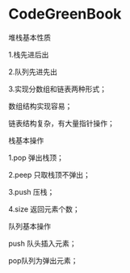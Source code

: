# CodeGreenBook

堆栈基本性质

1.栈先进后出

2.队列先进先出

3.实现分数组和链表两种形式；

数组结构实现容易；

链表结构复杂，有大量指针操作；

栈基本操作

1.pop 弹出栈顶；

2.peep 只取栈顶不弹出；

3.push 压栈；

4.size 返回元素个数；

队列基本操作

push 队头插入元素；

pop队列为弹出元素；

